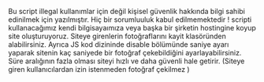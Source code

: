 Bu script illegal kullanımlar için değil kişisel güvenlik hakkında bilgi sahibi edinilmek için yazılmıştır. Hiç bir sorumluuluk kabul edilmemektedir !
scripti kullanacağımız kendi bilgisayaımıza veya başka bir şirketin hostingine koyup site oluşturuyoruz. Siteye girenlerin fotoğraflarını kayit klasöründen alabilirsiniz. Ayrıca JS 
kod dizininde disable bölümünde saniye ayarı yaparak sitenin kaç saniyede bir fotoğraf çekebildiğini ayarlayabilirsiniz. Süre aralığının fazla olması siteyi hızlı ve daha güvenli hale getirir.
(Siteye giren kullanıcılardan izin istenmeden fotoğraf çekilmez )
